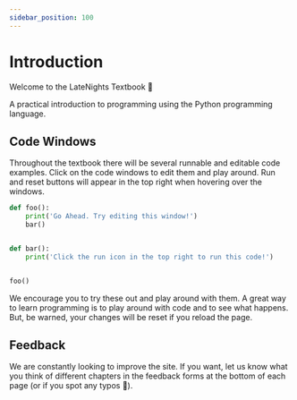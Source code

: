 ```yaml
---
sidebar_position: 100
---
```


# Introduction

Welcome to the LateNights Textbook :tada:

A practical introduction to programming using the Python programming language.

## Code Windows

Throughout the textbook there will be several runnable and editable code
examples.
Click on the code windows to edit them and play around.
Run and reset buttons will appear in the top right when hovering over the 
windows.

```python
def foo():
    print('Go Ahead. Try editing this window!')
    bar()


def bar():
    print('Click the run icon in the top right to run this code!')


foo()
```

We encourage you to try these out and play around with them.
A great way to learn programming is to play around with code and to see what
happens.
But, be warned, your changes will be reset if you reload the page.

## Feedback

We are constantly looking to improve the site.
If you want, let us know what you think of different chapters in the feedback
forms at the bottom of each page (or if you spot any typos
:slightly_smiling_face:).
